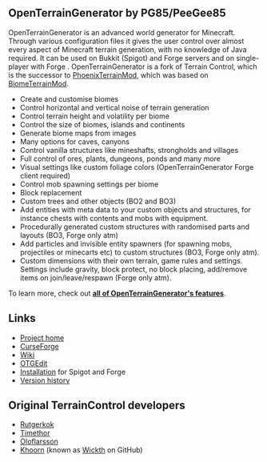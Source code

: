 ##  OpenTerrainGenerator by PG85/PeeGee85

OpenTerrainGenerator is an advanced world generator for Minecraft. Through various configuration files it gives the user control over almost every aspect of Minecraft terrain generation, with no knowledge of Java required. It can be used on Bukkit (Spigot) and Forge servers and on single-player with Forge . OpenTerrainGenerator is a fork of Terrain Control, which is the successor to <a href="http://www.minecraftforum.net/topic/313991-phoenixterrainmod/">PhoenixTerrainMod</a>, which was based on <a href="http://www.minecraftforum.net/topic/71565-biomemod/">BiomeTerrainMod</a>. 

<ul>
<li>Create and customise biomes</li>
<li>Control horizontal and vertical noise of terrain generation</li>
<li>Control terrain height and volatility per biome</li>
<li>Control the size of biomes, islands and continents</li>
<li>Generate biome maps from images</li>
<li>Many options for caves, canyons</li>
<li>Control vanilla structures like mineshafts, strongholds and villages</li>
<li>Full control of ores, plants, dungeons, ponds and many more</li>
<li>Visual settings like custom foliage colors (OpenTerrainGenerator Forge client required)</li>
<li>Control mob spawning settings per biome</li>
<li>Block replacement</li>
<li>Custom trees and other objects (BO2 and BO3)</li>
<li>Add entities with meta data to your custom objects and structures, for instance chests with contents and mobs with equipment.</li>
<li>Procedurally generated custom structures with randomised parts and layouts (BO3, Forge only atm)</li>
<li>Add particles and invisible entity spawners (for spawning mobs, projectiles or minecarts etc) to custom structures (BO3, Forge only atm). </li>
<li>Custom dimensions with their own terrain, game rules and settings. Settings include gravity, block protect, no block placing, add/remove items on join/leave/respawn (Forge only atm).</li>
</ul>
To learn more, check out <a href="https://biomebundle.wixsite.com/openterraingen"><strong>all of OpenTerrainGenerator's features</strong></a>.

## Links
* [Project home](https://biomebundle.wixsite.com/openterraingen)
* [CurseForge](https://minecraft.curseforge.com/projects/open-terrain-generator)
* [Wiki](http://openterraingen.wikia.com/wiki/Open_Terrain_Generator_Wiki)
* [OTGEdit](https://minecraft.curseforge.com/projects/otgedit-gui-for-openterraingenerator-terraincontrol-and-minecraft-worlds-mod)
* [Installation](https://github.com/MCTCP/TerrainControl/wiki/Installation-instructions) for Spigot and Forge
* [Version history](https://github.com/MCTCP/TerrainControl/wiki/Version-history)

## Original TerrainControl developers
* <a href="https://github.com/rutgerkok">Rutgerkok</a>
* <a href="https://github.com/Timethor">Timethor</a>
* <a href="https://github.com/oloflarsson">Oloflarsson</a>
* <a href="http://dev.bukkit.org/profiles/Khoorn/">Khoorn</a> (known as <a href="https://github.com/Wickth">Wickth</a> on GitHub)
